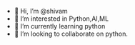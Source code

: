 - 👋 Hi, I’m @shivam
- 👀 I’m interested in Python,AI,ML
- 🌱 I’m currently learning python
- 💞️ I’m looking to collaborate on python.

<!---
shivamRe/shivamRe is a ✨ special ✨ repository because its `README.md` (this file) appears on your GitHub profile.
You can click the Preview link to take a look at your changes.
--->
